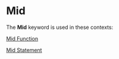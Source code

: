 
# Mid <keyword>

The  **Mid** keyword is used in these contexts:

[Mid Function](5d5e7712-459a-d504-dae6-4b52a9a90c6f.md)

[Mid Statement](a9923853-55d5-5b50-d422-57cba84d9f47.md)

